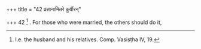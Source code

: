 +++
title = "42 प्रत्तानामितरे कुर्वीरन्"

+++
42 [^13] . For those who were married, the others should do it,


[^13]:  I.e. the husband and his relatives. Comp. Vasiṣṭha IV, 19.

